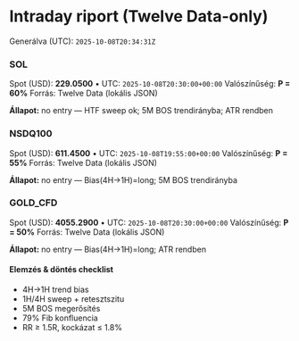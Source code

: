 # Intraday riport (Twelve Data-only)

Generálva (UTC): `2025-10-08T20:34:31Z`

### SOL

Spot (USD): **229.0500** • UTC: `2025-10-08T20:30:00+00:00`
Valószínűség: **P = 60%**
Forrás: Twelve Data (lokális JSON)

**Állapot:** no entry — HTF sweep ok; 5M BOS trendirányba; ATR rendben

### NSDQ100

Spot (USD): **611.4500** • UTC: `2025-10-08T19:55:00+00:00`
Valószínűség: **P = 55%**
Forrás: Twelve Data (lokális JSON)

**Állapot:** no entry — Bias(4H→1H)=long; 5M BOS trendirányba

### GOLD_CFD

Spot (USD): **4055.2900** • UTC: `2025-10-08T20:30:00+00:00`
Valószínűség: **P = 50%**
Forrás: Twelve Data (lokális JSON)

**Állapot:** no entry — Bias(4H→1H)=long; ATR rendben

#### Elemzés & döntés checklist
- 4H→1H trend bias
- 1H/4H sweep + retesztszitu
- 5M BOS megerősítés
- 79% Fib konfluencia
- RR ≥ 1.5R, kockázat ≤ 1.8%

